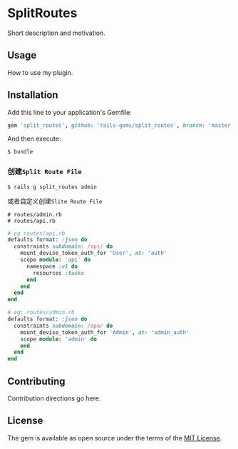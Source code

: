 # SplitRoutes
Short description and motivation.

## Usage
How to use my plugin.

## Installation
Add this line to your application's Gemfile:

```ruby
gem 'split_routes', github: 'rails-gems/split_routes', branch: 'master'
```

And then execute:
```bash
$ bundle
```

### 创建`Split Route File`

```
$ rails g split_routes admin
```
或者自定义创建`Slite Route File`
```
# routes/admin.rb
# routes/api.rb
```
```ruby
# eg routes/api.rb
defaults format: :json do
  constraints subdomain: /api/ do
    mount_devise_token_auth_for 'User', at: 'auth'
    scope module: 'api' do
      namespace :v1 do
        resources :tasks
      end
    end
  end
end
```
```ruby
# eg: routes/admin.rb
defaults format: :json do
  constraints subdomain: /apa/ do
    mount_devise_token_auth_for 'Admin', at: 'admin_auth'
    scope module: 'admin' do
    end
  end
end
```

## Contributing
Contribution directions go here.

## License
The gem is available as open source under the terms of the [MIT License](http://opensource.org/licenses/MIT).
